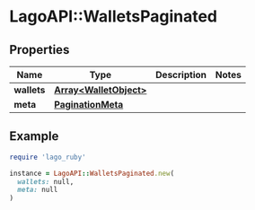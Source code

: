 # LagoAPI::WalletsPaginated

## Properties

| Name | Type | Description | Notes |
| ---- | ---- | ----------- | ----- |
| **wallets** | [**Array&lt;WalletObject&gt;**](WalletObject.md) |  |  |
| **meta** | [**PaginationMeta**](PaginationMeta.md) |  |  |

## Example

```ruby
require 'lago_ruby'

instance = LagoAPI::WalletsPaginated.new(
  wallets: null,
  meta: null
)
```

